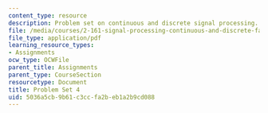 ```yaml
---
content_type: resource
description: Problem set on continuous and discrete signal processing.
file: /media/courses/2-161-signal-processing-continuous-and-discrete-fall-2008/5036a5cb9b61c3ccfa2beb1a2b9cd088_ps4.pdf
file_type: application/pdf
learning_resource_types:
- Assignments
ocw_type: OCWFile
parent_title: Assignments
parent_type: CourseSection
resourcetype: Document
title: Problem Set 4
uid: 5036a5cb-9b61-c3cc-fa2b-eb1a2b9cd088
---
```

